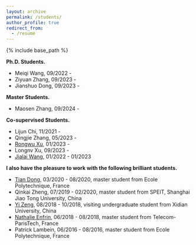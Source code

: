 ```yaml
---
layout: archive
permalink: /students/
author_profile: true
redirect_from:
  - /resume
---
```


{% include base_path %}

**Ph.D. Students.**

* Meiqi Wang, 09/2022 -
* Ziyuan Zhang, 09/2023 -
* Jianshuo Dong, 09/2023 -
  
**Master Students.**

* Maosen Zhang, 09/2024 -

**Co-supervised Students.**

* Lijun Chi, 11/2021 -
* Qingjie Zhang, 05/2023 -
* [Rongwu Xu](https://rongwuxu.site/), 01/2023 - 
* Longnv Xu, 09/2023 -
* [Jialai Wang](https://netsec.ccert.edu.cn/people/wjl19), 01/2022 - 01/2023

**I also have the pleasure to work with the following brilliant students.**

* [Tian Dong](https://chichidd.github.io/), 03/2020 - 08/2020, master student from Ecole Polytechnique, France 
* Qinkai Zheng, 07/2019 - 02/2020, master student from SPEIT, Shanghai Jiao Tong University, China 
* [Yi Zeng](https://yizeng623.github.io/), 08/2018 - 10/2018, visiting undergraduate student from Xidian University, China 
* [Nathalie Enfrin](https://www.linkedin.com/in/nathalie-enfrin-b47b1b152/?originalSubdomain=fr), 06/2018 - 08/2018, master student from Telecom-ParisTech, France 
* Patrick Lambein, 06/2016 - 08/2016, master student from Ecole Polytechnique, France


